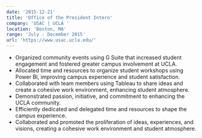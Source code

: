 ```yaml
---
date: '2015-12-21'
title: 'Office of the President Intern'
company: 'USAC | UCLA '
location: 'Boston, MA'
range: 'July - December 2015'
url: 'https://www.usac.ucla.edu/'
---
```


- Organized community events using G Suite that increased student engagement and fostered greater campus involvement at UCLA.
- Allocated time and resources to organize student workshops using Power BI, improving campus experience and student satisfaction.
- Collaborated with team members using Tableau to share ideas and create a cohesive work environment, enhancing student atmosphere.
- Demonstrated passion, initiative, and commitment to enhancing the UCLA community.
- Efficiently dedicated and delegated time and resources to shape the campus experience.
- Collaborated and promoted the proliferation of ideas, experiences, and visions, creating a cohesive work environment and student atmosphere.
